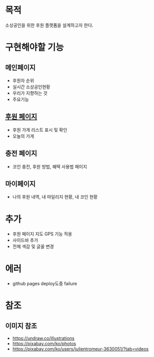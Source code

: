 # 목적
소상공인을 위한 후원 플랫폼을 설계하고자 한다.

# 구현해야할 기능
## 메인페이지
- 후원자 순위
- 실시간 소상공인현황
- 우리가 지향하는 것
- 주요기능
## [후원 페이지](./kakaoMap_API/README.md)
- 후원 가게 리스트 표시 및 확인
- 오늘의 가게
## 충전 페이지
- 코인 충전, 후원 방법, 혜택 사용법 페이지
## 마이페이지
- 나의 후원 내역, 내 마일리지 현황, 내 코인 현황

# 추가
- 후원 페이지 지도 GPS 기능 적용
- 사이드바 추가
- 전체 색감 및 글꼴 변경

# 에러
- github pages deploy도중 failure

# 참조
## 이미지 참조
- https://undraw.co/illustrations
- https://pixabay.com/ko/photos
- https://pixabay.com/ko/users/julientromeur-3630051/?tab=videos